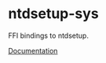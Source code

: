 # ntdsetup-sys #
FFI bindings to ntdsetup.

[Documentation](https://retep998.github.io/doc/ntdsetup-sys/)
